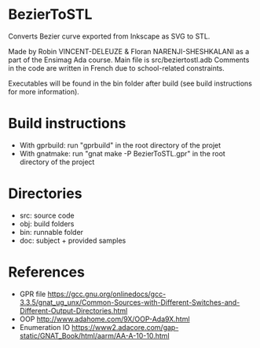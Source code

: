 # BezierToSTL
Converts Bezier curve exported from Inkscape as SVG to STL.

Made by Robin VINCENT-DELEUZE & Floran NARENJI-SHESHKALANI as a part of the Ensimag Ada course.
Main file is src/beziertostl.adb
Comments in the code are written in French due to school-related constraints.

Executables will be found in the bin folder after build (see build instructions for more information).

# Build instructions
- With gprbuild: run "gprbuild" in the root directory of the projet
- With gnatmake: run "gnat make -P BezierToSTL.gpr" in the root directory of the project

# Directories
- src: source code
- obj: build folders
- bin: runnable folder
- doc: subject + provided samples

# References
- GPR file
https://gcc.gnu.org/onlinedocs/gcc-3.3.5/gnat_ug_unx/Common-Sources-with-Different-Switches-and-Different-Output-Directories.html
- OOP
http://www.adahome.com/9X/OOP-Ada9X.html
- Enumeration IO
https://www2.adacore.com/gap-static/GNAT_Book/html/aarm/AA-A-10-10.html
